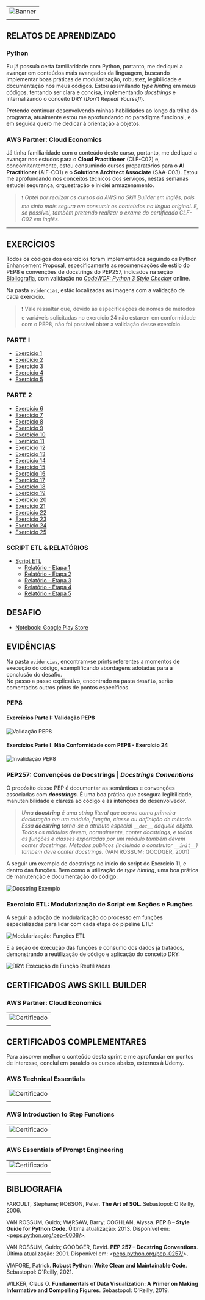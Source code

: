 #

||
|---|
|![Banner](/assets/banner-sprint3.png)|
||

## RELATOS DE APRENDIZADO

### Python

Eu já possuía certa familiaridade com Python, portanto, me dediquei a avançar em conteúdos mais avançados da linguagem, buscando implementar boas práticas de modularização, robustez, legibilidade e documentação nos meus códigos. Estou assimilando *type hinting* em meus códigos, tentando ser clara e concisa, implementando *docstrings* e internalizando o conceito DRY (*Don't Repeat Yoursefl*).

Pretendo continuar desenvolvendo minhas habilidades ao longo da trilha do programa, atualmente estou me aprofundando no paradigma funcional, e em seguida quero me dedicar à orientação a objetos.

### AWS Partner: Cloud Economics

Já tinha familiaridade com o conteúdo deste curso, portanto, me dediquei a avançar nos estudos para o **Cloud Practitioner** (CLF-C02) e, concomitantemente, estou consumindo cursos preparatórios para o **AI Practitioner** (AIF-CO1) e o  **Solutions Architect Associate** (SAA-C03). Estou me aprofundando nos conceitos técnicos dos serviços, nestas semanas estudei segurança, orquestração e iniciei armazenamento.

> ❗ *Optei por realizar os cursos da AWS no Skill Builder em inglês, pois me sinto mais segura em consumir os conteúdos na língua original. E, se possível, também pretendo realizar o exame do certificado CLF-C02 em inglês.*

---

## EXERCÍCIOS

Todos os códigos dos exercícios foram implementados seguindo os Python Enhancement Proposal, especificamente as recomendações de estilo do PEP8 e convenções de docstrings do PEP257, indicados na seção [Bibliografia](#bibliografia), com validação no [*CodeWOF: Python 3 Style Checker*](https://www.codewof.co.nz/style/python3/) online.

Na pasta `evidencias`, estão localizadas as imagens com a validação de cada exercício.

> ❗ Vale ressaltar que, devido às especificações de nomes de métodos e variáveis solicitadas no exercício 24 não estarem em conformidade com o PEP8, não foi possível obter a validação desse exercício.

### PARTE I

- [Exercício 1](./exercicios/exercicio1.py)
- [Exercício 2](./exercicios/exercicio2.py)
- [Exercício 3](./exercicios/exercicio3.py)
- [Exercício 4](./exercicios/exercicio4.py)
- [Exercício 5](./exercicios/exercicio5.py)

### PARTE 2

- [Exercício 6](./exercicios/exercicio6.py)
- [Exercício 7](./exercicios/exercicio7.py)
- [Exercício 8](./exercicios/exercicio8.py)
- [Exercício 9](./exercicios/exercicio9.py)
- [Exercício 10](./exercicios/exercicio10.py)
- [Exercício 11](./exercicios/exercicio11.py)
- [Exercício 12](./exercicios/exercicio12.py)
- [Exercício 13](./exercicios/exercicio13.py)
- [Exercício 14](./exercicios/exercicio14.py)
- [Exercício 15](./exercicios/exercicio15.py)
- [Exercício 16](./exercicios/exercicio16.py)
- [Exercício 17](./exercicios/exercicio17.py)
- [Exercício 18](./exercicios/exercicio18.py)
- [Exercício 19](./exercicios/exercicio19.py)
- [Exercício 20](./exercicios/exercicio20.py)
- [Exercício 21](./exercicios/exercicio21.py)
- [Exercício 22](./exercicios/exercicio22.py)
- [Exercício 23](./exercicios/exercicio23.py)
- [Exercício 24](./exercicios/exercicio24.py)
- [Exercício 25](./exercicios/exercicio25.py)

### SCRIPT ETL & RELATÓRIOS

- [Script ETL](./exercicios/etl.py)
  - [Relatório - Etapa 1](./exercicios/etl-etapa1.txt)
  - [Relatório - Etapa 2](./exercicios/etl-etapa2.txt)
  - [Relatório - Etapa 3](./exercicios/etl-etapa3.txt)
  - [Relatório - Etapa 4](./exercicios/etl-etapa4.txt)
  - [Relatório - Etapa 5](./exercicios/etl-etapa5.txt)

## DESAFIO

- [Notebook: Google Play Store](./desafio/analise_playstore.ipynb)

## EVIDÊNCIAS

Na pasta `evidencias`, encontram-se prints referentes a momentos de execução do código, exemplificando abordagens adotadas para a conclusão do desafio.  
No passo a passo explicativo, encontrado na pasta `desafio`, serão comentados outros prints de pontos específicos.

### PEP8

#### Exercícios Parte I: Validação PEP8

![Validação PEP8](./evidencias/1-pep8-ex1.png)

#### Exercícios Parte I: Não Conformidade com PEP8 - Exercício 24

![Invalidação PEP8](./evidencias/24-pep8-ex24.png)

### PEP257: Convenções de Docstrings | *Docstrings Conventions*

O propósito desse PEP é documentar as semânticas e convenções associadas com ***docstrings***. É uma boa prática que assegura legibilidade, manutenibilidade e clareza ao código e às intenções do desenvolvedor.

> *Uma **docstring** é uma string literal que ocorre como primeira declaração em um módulo, função, classe ou definição de método. Essa **docstring** torna-se o atributo especial `__doc__` daquele objeto.
> Todos os módulos devem, normalmente, conter docstrings, e todas as funções e classes exportadas por um módulo também devem conter docstrings. Métodos públicos (incluindo o construtor `__init__`) também deve conter docstrings.* (VAN ROSSUM; GOODGER, 2001)

A seguir um exemplo de docstrings no início do script do Exercício 11, e dentro das funções. Bem como a utilização de *type hinting*, uma boa prática de manutenção e documentação do código:

![Docstring Exemplo](./evidencias/59-docstrings-type-hinting.png)

### Exercício ETL: Modularização de Script em Seções e Funções

A seguir a adoção de modularização do processo em funções especializadas para lidar com cada etapa do pipeline ETL:

![Modularização: Funções ETL](./evidencias/57-etl-modularizacao-funcoes.png)

E a seção de execução das funções e consumo dos dados já tratados, demonstrando a reutilização de código e aplicação do conceito DRY:

![DRY: Execução de Função Reutilizadas](./evidencias/58-etl-execucao-funcoes.png)

## CERTIFICADOS AWS SKILL BUILDER

### AWS Partner: Cloud Economics

| |
|---|
|![Certificado](certificados/certificado-aws-cloud-economics.jpg)|
||

## CERTIFICADOS COMPLEMENTARES

Para absorver melhor o conteúdo desta sprint e me aprofundar em pontos de interesse, concluí em paralelo os cursos abaixo, externos à Udemy.

### AWS Technical Essentials

| |
|---|
|![Certificado](certificados/certificado-comp-aws-technical-essentials.jpg)|
||

### AWS Introduction to Step Functions

| |
|---|
|![Certificado](certificados/certificado-comp-aws-step-functions.jpg)|
||

### AWS Essentials of Prompt Engineering

| |
|---|
|![Certificado](certificados/certificado-comp-aws-prompt-engineering.jpg)|
||

## BIBLIOGRAFIA

FAROULT, Stephane; ROBSON, Peter. **The Art of SQL**. Sebastopol: O'Reilly, 2006.

VAN ROSSUM, Guido; WARSAW, Barry; COGHLAN, Alyssa. **PEP 8 – Style Guide for Python Code**. Última atualização: 2013. Disponível em: <[peps.python.org/pep-0008/](https://peps.python.org/pep-0008/)>.  

VAN ROSSUM, Guido; GOODGER, David. **PEP 257 – Docstring Conventions**. Última atualização: 2001. Disponível em: <[peps.python.org/pep-0257/](https://peps.python.org/pep-0257/)>.

VIAFORE, Patrick. **Robust Python: Write Clean and Maintainable Code**. Sebastopol: O'Reilly, 2021.  

WILKER, Claus O. **Fundamentals of Data Visualization: A Primer on Making Informative and Compelling Figures**. Sebastopol: O'Reilly, 2019.
